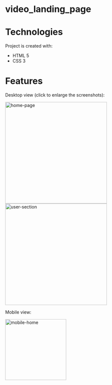 # video_landing_page

# Technologies

Project is created with:
</br>
* HTML 5
* CSS 3

# Features

Desktop view (click to enlarge the screenshots):

<img src="https://user-images.githubusercontent.com/47834415/104653673-def99c80-56b2-11eb-906e-cdba610ee219.png" alt="home-page" width="325px" />
<img src="https://user-images.githubusercontent.com/47834415/104653704-ecaf2200-56b2-11eb-82e6-837c435b10b5.png" alt="user-section" width="325px" />

Mobile view:

<img src="https://user-images.githubusercontent.com/47834415/104653736-fa64a780-56b2-11eb-896a-b85b7dfa3ff6.png" alt="mobile-home" width="195px" />


